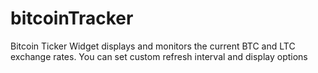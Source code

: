 # bitcoinTracker
Bitcoin Ticker Widget displays and monitors the current BTC and LTC exchange rates. You can set custom refresh interval and display options

